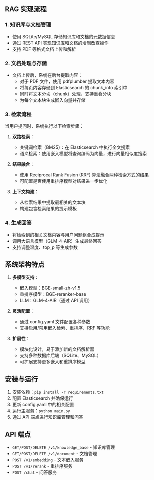 ## RAG 实现流程

### 1. 知识库与文档管理
- 使用 SQLite/MySQL 存储知识库和文档的元数据信息
- 通过 REST API 实现知识库和文档的增删改查操作
- 支持 PDF 等格式文档上传和解析

### 2. 文档处理与存储
- 文档上传后，系统在后台提取内容：
  - 对于 PDF 文件，使用 pdfplumber 提取文本内容
  - 将每页内容存储到 Elasticsearch 的 chunk_info 索引中
  - 同时将文本分块（chunk）处理，支持重叠分块
  - 为每个文本块生成嵌入向量并存储

### 3. 检索流程
当用户提问时，系统执行以下检索步骤：

1. **双路检索**：
   - 关键词检索（BM25）：在 Elasticsearch 中执行全文搜索
   - 语义检索：使用嵌入模型将查询编码为向量，进行向量相似度搜索

2. **结果融合**：
   - 使用 Reciprocal Rank Fusion (RRF) 算法融合两种检索方式的结果
   - 可配置是否使用重排序模型对结果进一步优化

3. **上下文构建**：
   - 从检索结果中提取最相关的文本块
   - 构建包含检索结果的提示模板

### 4. 生成回答
- 将检索到的相关文档内容与用户问题组合成提示
- 调用大语言模型（GLM-4-AIR）生成最终回答
- 支持调整温度、top_p 等生成参数

## 系统架构特点

1. **多模型支持**：
   - 嵌入模型：BGE-small-zh-v1.5
   - 重排序模型：BGE-reranker-base
   - LLM：GLM-4-AIR（通过 API 调用）

2. **灵活配置**：
   - 通过 config.yaml 文件配置各种参数
   - 支持启用/禁用嵌入检索、重排序、RRF 等功能

3. **扩展性**：
   - 模块化设计，易于添加新的文档解析器
   - 支持多种数据库后端（SQLite、MySQL）
   - 可扩展支持更多嵌入和重排序模型

## 安装与运行

1. 安装依赖：`pip install -r requirements.txt`
2. 配置 Elasticsearch 并确保运行
3. 更新 config.yaml 中的相关配置
4. 运行主服务：`python main.py`
5. 通过 API 端点进行知识库管理和问答

## API 端点

- `GET/POST/DELETE /v1/knowledge_base` - 知识库管理
- `GET/POST/DELETE /v1/document` - 文档管理
- `POST /v1/embedding` - 文本嵌入服务
- `POST /v1/rerank` - 重排序服务
- `POST /chat` - 问答服务
